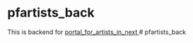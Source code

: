 # pfartists_back
 
This is backend for <a href="https://github.com/jukialen/portal_for_artists_in_next">
  portal_for_artists_in_next
</a># pfartists_back
